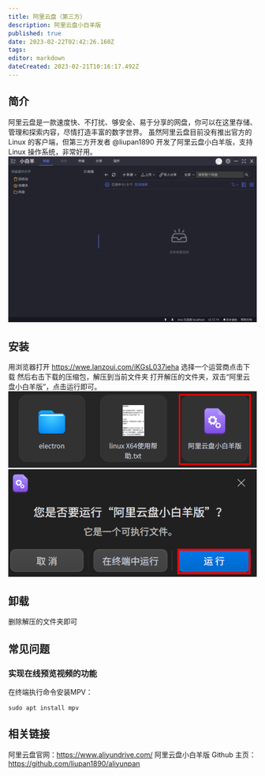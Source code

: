 ```yaml
---
title: 阿里云盘（第三方）
description: 阿里云盘小白羊版
published: true
date: 2023-02-22T02:42:26.160Z
tags: 
editor: markdown
dateCreated: 2023-02-21T10:16:17.492Z
---
```


## 简介
阿里云盘是一款速度快、不打扰、够安全、易于分享的网盘，你可以在这里存储、管理和探索内容，尽情打造丰富的数字世界。
虽然阿里云盘目前没有推出官方的 Linux 的客户端，但第三方开发者 @liupan1890 开发了阿里云盘小白羊版，支持 Linux 操作系统，非常好用。
![aliyunpan.png](/aliyunpan.png)

## 安装
用浏览器打开 https://wwe.lanzoui.com/iKGsL037ieha
选择一个运营商点击下载
然后右击下载的压缩包，解压到当前文件夹
打开解压的文件夹，双击“阿里云盘小白羊版”，点击运行即可。
![aliyunpan2.png](/aliyunpan2.png)
![aliyunpan3.png](/aliyunpan3.png)

## 卸载
删除解压的文件夹即可

## 常见问题
### 实现在线预览视频的功能
在终端执行命令安装MPV：
```
sudo apt install mpv
```

## 相关链接
阿里云盘官网：https://www.aliyundrive.com/
阿里云盘小白羊版 Github 主页：https://github.com/liupan1890/aliyunpan